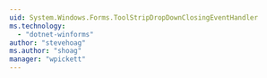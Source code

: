 ```yaml
---
uid: System.Windows.Forms.ToolStripDropDownClosingEventHandler
ms.technology: 
  - "dotnet-winforms"
author: "stevehoag"
ms.author: "shoag"
manager: "wpickett"
---
```

